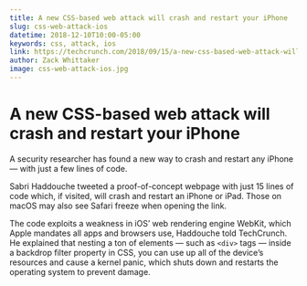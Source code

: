 ```yaml
---
title: A new CSS-based web attack will crash and restart your iPhone
slug: css-web-attack-ios
datetime: 2018-12-10T10:00-05:00
keywords: css, attack, ios
link: https://techcrunch.com/2018/09/15/a-new-css-based-web-attack-will-crash-and-restart-your-iphone/?guccounter=1
author: Zack Whittaker
image: css-web-attack-ios.jpg
---
```


# A new CSS-based web attack will crash and restart your iPhone

A security researcher has found a new way to crash and restart any iPhone — with just a few lines of code.

Sabri Haddouche tweeted a proof-of-concept webpage with just 15 lines of code which, if visited, will crash and restart an iPhone or iPad. Those on macOS may also see Safari freeze when opening the link.

The code exploits a weakness in iOS’ web rendering engine WebKit, which Apple  mandates all apps and browsers use, Haddouche told TechCrunch. He explained that nesting a ton of elements — such as `<div>` tags — inside a backdrop filter property in CSS, you can use up all of the device’s resources and cause a kernel panic, which shuts down and restarts the operating system to prevent damage.
